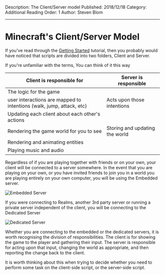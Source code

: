 Description: The Client/Server model
Published: 2018/12/18
Category: Additional Reading
Order: 1
Author: Steven Blom

---

Minecraft's Client/Server Model
=
If you've read through the [Getting Started](./getting-started) tutorial, then you probably would have noticed that scripts are divided into two folders, Client and Server.

If you're unfamiliar with the terms, You can think of it this way

| Client is responsible for                                            | Server is responsible          |
|----------------------------------------------------------------------|--------------------------------|
| The logic for the game                                               |                                |
| user interactions are mapped to intentions (walk, jump, attack, etc) | Acts upon those intentions     |
| Updating each client about each other's actions                      |                                |
| Rendering the game world for you to see                              | Storing and updating the world |
| Rendering and animating entities                                     |                                |
| Playing music and audio                                              |                                |

Regardless of if you are playing together with friends or on your own, your client will be connected to a server somewhere. In the event that you are playing on your own, or you have invited friends to join you in a world you are playing entirely on your own computer, you will be using the Embedded server.

![Embedded Server](/assets/Tutorials/Events_EmbeddedServer.svg)

If you were connecting to Realms, another 3rd party server or running a private server independent of the client, you will be connecting to the Dedicated Server

![Dedicated Server](/assets/Tutorials/Events_DedicatedServer.svg)

Whether you are connecting to the embedded or the dedicated servers, it is worth recognising the division of responsibilities. The client is for showing the game to the player and gathering their input. The server is responsible for acting upon that input, changing the world as appropriate, and then reporting the change back to the client.

It is worth thinking about this when trying to decide whether you need to perform some task on the client-side script, or the server-side script.